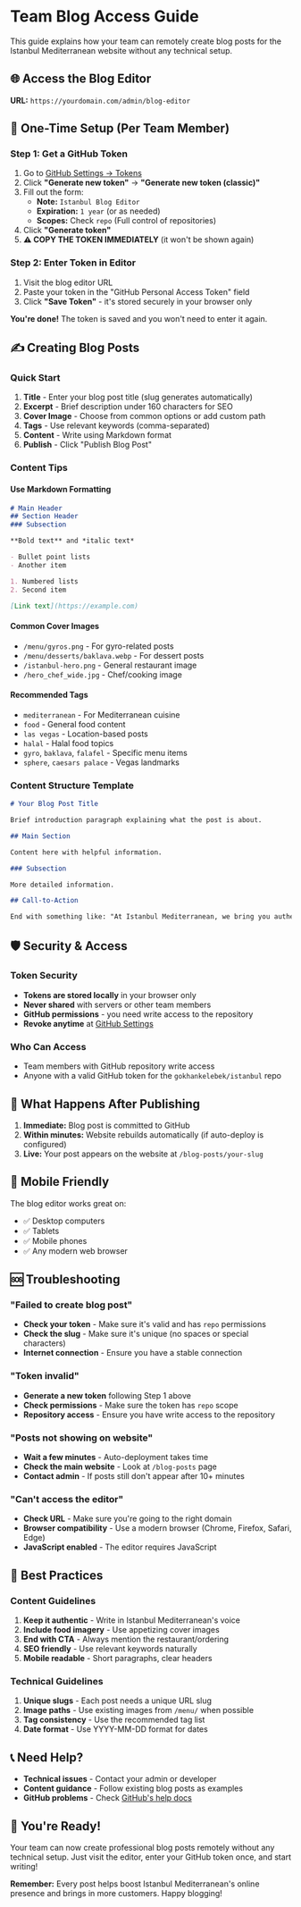 # Team Blog Access Guide

This guide explains how your team can remotely create blog posts for the Istanbul Mediterranean website without any technical setup.

## 🌐 Access the Blog Editor

**URL:** `https://yourdomain.com/admin/blog-editor`

## 🔑 One-Time Setup (Per Team Member)

### Step 1: Get a GitHub Token
1. Go to [GitHub Settings → Tokens](https://github.com/settings/tokens)
2. Click **"Generate new token"** → **"Generate new token (classic)"**
3. Fill out the form:
   - **Note:** `Istanbul Blog Editor`
   - **Expiration:** `1 year` (or as needed)
   - **Scopes:** Check `repo` (Full control of repositories)
4. Click **"Generate token"**
5. **⚠️ COPY THE TOKEN IMMEDIATELY** (it won't be shown again)

### Step 2: Enter Token in Editor
1. Visit the blog editor URL
2. Paste your token in the "GitHub Personal Access Token" field
3. Click **"Save Token"** - it's stored securely in your browser only

**You're done!** The token is saved and you won't need to enter it again.

## ✍️ Creating Blog Posts

### Quick Start
1. **Title** - Enter your blog post title (slug generates automatically)
2. **Excerpt** - Brief description under 160 characters for SEO
3. **Cover Image** - Choose from common options or add custom path
4. **Tags** - Use relevant keywords (comma-separated)
5. **Content** - Write using Markdown format
6. **Publish** - Click "Publish Blog Post"

### Content Tips

#### Use Markdown Formatting
```markdown
# Main Header
## Section Header
### Subsection

**Bold text** and *italic text*

- Bullet point lists
- Another item

1. Numbered lists
2. Second item

[Link text](https://example.com)
```

#### Common Cover Images
- `/menu/gyros.png` - For gyro-related posts
- `/menu/desserts/baklava.webp` - For dessert posts
- `/istanbul-hero.png` - General restaurant image
- `/hero_chef_wide.jpg` - Chef/cooking image

#### Recommended Tags
- `mediterranean` - For Mediterranean cuisine
- `food` - General food content
- `las vegas` - Location-based posts
- `halal` - Halal food topics
- `gyro`, `baklava`, `falafel` - Specific menu items
- `sphere`, `caesars palace` - Vegas landmarks

### Content Structure Template
```markdown
# Your Blog Post Title

Brief introduction paragraph explaining what the post is about.

## Main Section

Content here with helpful information.

### Subsection

More detailed information.

## Call-to-Action

End with something like: "At Istanbul Mediterranean, we bring you authentic [topic] with traditional techniques and the finest ingredients. Visit us at Grand Bazaar Shops or order online at [orderdoner.com](https://orderdoner.com)!"
```

## 🛡️ Security & Access

### Token Security
- **Tokens are stored locally** in your browser only
- **Never shared** with servers or other team members
- **GitHub permissions** - you need write access to the repository
- **Revoke anytime** at [GitHub Settings](https://github.com/settings/tokens)

### Who Can Access
- Team members with GitHub repository write access
- Anyone with a valid GitHub token for the `gokhankelebek/istanbul` repo

## 🚀 What Happens After Publishing

1. **Immediate:** Blog post is committed to GitHub
2. **Within minutes:** Website rebuilds automatically (if auto-deploy is configured)
3. **Live:** Your post appears on the website at `/blog-posts/your-slug`

## 📱 Mobile Friendly

The blog editor works great on:
- ✅ Desktop computers
- ✅ Tablets
- ✅ Mobile phones
- ✅ Any modern web browser

## 🆘 Troubleshooting

### "Failed to create blog post"
- **Check your token** - Make sure it's valid and has `repo` permissions
- **Check the slug** - Make sure it's unique (no spaces or special characters)
- **Internet connection** - Ensure you have a stable connection

### "Token invalid"
- **Generate a new token** following Step 1 above
- **Check permissions** - Make sure the token has `repo` scope
- **Repository access** - Ensure you have write access to the repository

### "Posts not showing on website"
- **Wait a few minutes** - Auto-deployment takes time
- **Check the main website** - Look at `/blog-posts` page
- **Contact admin** - If posts still don't appear after 10+ minutes

### "Can't access the editor"
- **Check URL** - Make sure you're going to the right domain
- **Browser compatibility** - Use a modern browser (Chrome, Firefox, Safari, Edge)
- **JavaScript enabled** - The editor requires JavaScript

## 🎯 Best Practices

### Content Guidelines
1. **Keep it authentic** - Write in Istanbul Mediterranean's voice
2. **Include food imagery** - Use appetizing cover images
3. **End with CTA** - Always mention the restaurant/ordering
4. **SEO friendly** - Use relevant keywords naturally
5. **Mobile readable** - Short paragraphs, clear headers

### Technical Guidelines
1. **Unique slugs** - Each post needs a unique URL slug
2. **Image paths** - Use existing images from `/menu/` when possible
3. **Tag consistency** - Use the recommended tag list
4. **Date format** - Use YYYY-MM-DD format for dates

## 📞 Need Help?

- **Technical issues** - Contact your admin or developer
- **Content guidance** - Follow existing blog posts as examples
- **GitHub problems** - Check [GitHub's help docs](https://docs.github.com)

## 🎉 You're Ready!

Your team can now create professional blog posts remotely without any technical setup. Just visit the editor, enter your GitHub token once, and start writing!

**Remember:** Every post helps boost Istanbul Mediterranean's online presence and brings in more customers. Happy blogging!